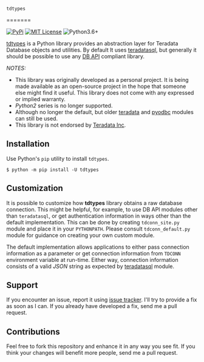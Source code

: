 	tdtypes
=======

[![PyPi](https://img.shields.io/pypi/v/tdtypes.svg)](https://pypi.python.org/pypi/tdtypes) [![MIT License](https://img.shields.io/badge/License-MIT-blue.svg)](https://opensource.org/licenses/MIT) ![Python3.6+](https://img.shields.io/pypi/pyversions/tdtypes.svg)

[tdtypes](https://bitbucket.org/padhia/tdtypes) is a Python library provides an abstraction layer for Teradata Database objects and utilities. By default It uses [teradatasql](https://pypi.org/project/teradatasql/), but generally it should be possible to use any [DB API](https://www.python.org/dev/peps/pep-0249/) compliant library.

*NOTES:*

-   This library was originally developed as a personal project. It is being made available as an open-source project in the hope that someone else might find it useful. This library does not come with any expressed or implied warranty.
-   *Python2* series is no longer supported.
-   Although no longer the default, but older [teradata](https://pypi.python.org/pypi/teradata/) and [pyodbc](https://github.com/mkleehammer/pyodbc) modules can still be used.
-   This library is not endorsed by [Teradata Inc](http://www.teradata.com/).

Installation
------------

Use Python\'s `pip` utility to install `tdtypes`.

    $ python -m pip install -U tdtypes

Customization
-------------

It is possible to customize how **tdtypes** library obtains a raw database connection. This might be helpful, for example, to use DB API modules other than `teradatasql`, or get authentication information in ways other than the default implementation. This can be done by creating `tdconn_site.py` module and place it in your `PYTHONPATH`. Please consult `tdconn_default.py` module for guidance on creating your own custom module.

The default implementation allows applications to either pass connection information as a parameter or get connection information from `TDCONN` environment variable at run-time. Either way, connection information consists of a valid *JSON* string as expected by [teradatasql](https://pypi.org/project/teradatasql/) module.

Support
-------

If you encounter an issue, report it using [issue tracker](https://bitbucket.org/padhia/tdtypes/issues?status=new&status=open). I\'ll try to provide a fix as soon as I can. If you already have developed a fix, send me a pull request.

Contributions
-------------

Feel free to fork this repository and enhance it in any way you see fit. If you think your changes will benefit more people, send me a pull request.
